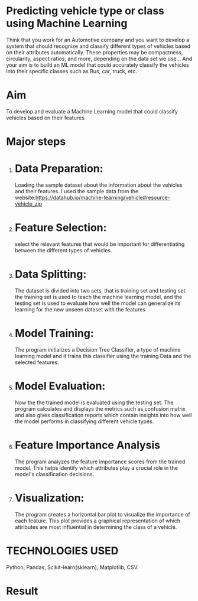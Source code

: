# Predicting vehicle type or class using Machine Learning
Think that you work for an Automotive company and you want to develop a system that should recognize and classify different types of vehicles based on their attributes automatically. These properties may be compactness, circularity, aspect ratios, and more, depending on the data set we use... And your aim is to build an ML model that could accurately classify the vehicles into their specific classes such as Bus, car, truck, etc.
# Aim
To develop and evaluate a Machine Learning  model that could classify vehicles based on their features 
# Major steps
1. # Data Preparation:
     Loading the sample dataset about the information about the vehicles and their features. I used the sample data from the website:https://datahub.io/machine-learning/vehicle#resource-vehicle_zip
2. # Feature Selection:
   select the relevant features that would be important for differentiating between the different types of vehicles.
3. # Data Splitting:
   The dataset is divided into two sets, that is training set and testing set. the training set is used to teach the machine learning model, and the testing set is used to evaluate how well the model can generalize its learning for the new unseen dataset with the features
4. # Model Training:
   The program initializes a Decision Tree Classifier, a type of machine learning model and it trains this classifier using the training Data and the selected features.
5. # Model Evaluation:
   Now the the trained model is evaluated using the testing set. The program calculates and displays the metrics such as confusion matrix and also gives classification reports which contain insights into how well the model performs in classifying different vehicle types.
6. # Feature Importance Analysis
   The program analyzes the feature importance scores from the trained model. This helps identify which attributes play a crucial role in the model's classification decisions.
7. # Visualization:
   The program creates a horizontal bar plot to visualize the importance of each feature. This plot provides a graphical representation of which attributes are most influential in determining the class of a vehicle.


# TECHNOLOGIES USED
Python,
Pandas,
Scikit-learn(sklearn),
Matplotlib,
CSV.

# Result






